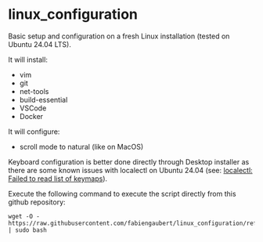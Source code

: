 # linux_configuration

Basic setup and configuration on a fresh Linux installation (tested on Ubuntu 24.04 LTS).

It will install:
- vim
- git
- net-tools
- build-essential
- VSCode
- Docker

It will configure:
- scroll mode to natural (like on MacOS)

Keyboard configuration is better done directly through Desktop installer as there are some known issues with localectl on Ubuntu 24.04 (see: [localectl: Failed to read list of keymaps](https://www.claudiokuenzler.com/blog/1257/how-to-fix-missing-keymaps-debian-ubuntu-localectl-failed-read-list)).

Execute the following command to execute the script directly from this github repository:

```
wget -O - https://raw.githubusercontent.com/fabiengaubert/linux_configuration/refs/heads/main/linux_configuration.sh | sudo bash
```

